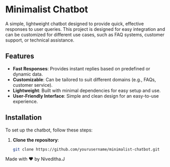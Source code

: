 # Minimalist Chatbot

A simple, lightweight chatbot designed to provide quick, effective responses to user queries. This project is designed for easy integration and can be customized for different use cases, such as FAQ systems, customer support, or technical assistance.

## Features

- **Fast Responses**: Provides instant replies based on predefined or dynamic data.
- **Customizable**: Can be tailored to suit different domains (e.g., FAQs, customer service).
- **Lightweight**: Built with minimal dependencies for easy setup and use.
- **User-Friendly Interface**: Simple and clean design for an easy-to-use experience.

## Installation

To set up the chatbot, follow these steps:

1. **Clone the repository**:
   ```bash
   git clone https://github.com/yourusername/minimalist-chatbot.git
Made with ❤️ by Niveditha.J
